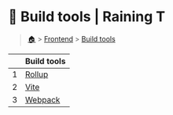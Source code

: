 # 🌠 Build tools  | Raining T

> [🏠](/) > [Frontend](/frontend) > [Build tools](/frontend/build-tools)

<table><thead><tr><th></th><th>Build tools</th></tr></thead><tbody><tr><td>1</td><td><a href="/frontend/build-tools/rollup">Rollup</a></td></tr><tr><td>2</td><td><a href="/frontend/build-tools/vite">Vite</a></td></tr><tr><td>3</td><td><a href="/frontend/build-tools/webpack">Webpack</a></td></tr></tbody></table>

